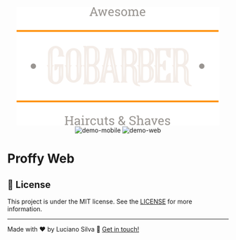 <div align="center">
  <img src="./github/logo.svg" alt="GoBarber">
</div>


<div align="center" >
  <img src="./github/readmegobarbermobile.gif" alt="demo-mobile" height="425" width="75%">
  <img src="./github/readmegobarberweb.gif" alt="demo-web" height="425">
</div>

# Proffy Web
## :memo: License
This project is under the MIT license. See the [LICENSE](https://github.com/Luciano-Ferreira/GoBarber/blob/main/LICENSE) for more information.

---

Made with ♥ by Luciano Silva :wave: [Get in touch!](https://www.linkedin.com/in/lucianof-silva/)
